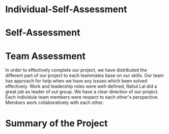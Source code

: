 # Individual-Self-Assessment

# Self-Assessment



# Team Assessment

In order to effectively complete our project, we have distributed the different part of our project to each teammates base on our skills. Our team has approach for help when we have any issues which been solved effectively. Work and leadership roles were well-defined, Rahul Lal did a great job as leader of out group. We have a clear direction of our project. Each individule team members were respect to each other's perspective. Members work collaboratively with each other. 


# Summary of the Project


